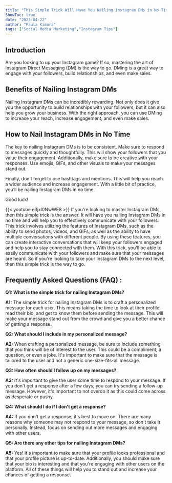 ```yaml
---
title: "This Simple Trick Will Have You Nailing Instagram DMs in No Time!"
ShowToc: true 
date: "2023-04-22"
author: "Paula Kimura" 
tags: ["Social Media Marketing","Instagram Tips"]
---
```

## Introduction

Are you looking to up your Instagram game? If so, mastering the art of Instagram Direct Messaging (DM) is the way to go. DMing is a great way to engage with your followers, build relationships, and even make sales.

## Benefits of Nailing Instagram DMs

Nailing Instagram DMs can be incredibly rewarding. Not only does it give you the opportunity to build relationships with your followers, but it can also help you grow your business. With the right approach, you can use DMing to increase your reach, increase engagement, and even make sales. 

## How to Nail Instagram DMs in No Time

The key to nailing Instagram DMs is to be consistent. Make sure to respond to messages quickly and thoughtfully. This will show your followers that you value their engagement. Additionally, make sure to be creative with your responses. Use emojis, GIFs, and other visuals to make your messages stand out. 

Finally, don’t forget to use hashtags and mentions. This will help you reach a wider audience and increase engagement. With a little bit of practice, you’ll be nailing Instagram DMs in no time. 

Good luck!

{{< youtube e3jxl0NwWE8 >}} 
If you're looking to master Instagram DMs, then this simple trick is the answer. It will have you nailing Instagram DMs in no time and will help you to effectively communicate with your followers. This trick involves utilizing the features of Instagram DMs, such as the ability to send photos, videos, and GIFs, as well as the ability to have multiple conversations with different people. By using these features, you can create interactive conversations that will keep your followers engaged and help you to stay connected with them. With this trick, you'll be able to easily communicate with your followers and make sure that your messages are heard. So if you're looking to take your Instagram DMs to the next level, then this simple trick is the way to go.

## Frequently Asked Questions (FAQ) :
**Q1: What is the simple trick for nailing Instagram DMs?**

**A1:** The simple trick for nailing Instagram DMs is to craft a personalized message for each user. This means taking the time to look at their profile, read their bio, and get to know them before sending the message. This will make your message stand out from the crowd and give you a better chance of getting a response.

**Q2: What should I include in my personalized message?**

**A2:** When crafting a personalized message, be sure to include something that you think will be of interest to the user. This could be a compliment, a question, or even a joke. It's important to make sure that the message is tailored to the user and not a generic one-size-fits-all message.

**Q3: How often should I follow up on my messages?**

**A3:** It's important to give the user some time to respond to your message. If you don't get a response after a few days, you can try sending a follow-up message. However, it's important to not overdo it as this could come across as desperate or pushy.

**Q4: What should I do if I don't get a response?**

**A4:** If you don't get a response, it's best to move on. There are many reasons why someone may not respond to your message, so don't take it personally. Instead, focus on sending out more messages and engaging with other users.

**Q5: Are there any other tips for nailing Instagram DMs?**

**A5:** Yes! It's important to make sure that your profile looks professional and that your profile picture is up-to-date. Additionally, you should make sure that your bio is interesting and that you're engaging with other users on the platform. All of these things will help you to stand out and increase your chances of getting a response.


